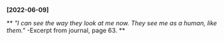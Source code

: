 **[2022-06-09]**

**
*"I can see the way they look at me now. They see me as a human, like them."*
-Excerpt from journal, page 63. 
**